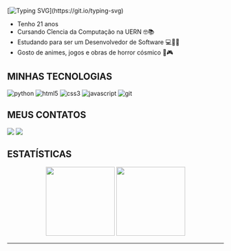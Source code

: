 

[![Typing SVG](https://readme-typing-svg.herokuapp.com/?color=ffffff&size=35&vCenter=true&width=1000&lines=Olá!+Me+chamo+João+Victor+&#128400;)](https://git.io/typing-svg)

* Tenho 21 anos 
* Cursando Cîencia da Computação na UERN 🤓📚
* Estudando para ser um Desenvolvedor de Software 💻👨‍💻
* Gosto de animes, jogos e obras de horror cósmico 🌌🎮

## MINHAS TECNOLOGIAS
<div style = "display: inline_block">
<img src="https://img.shields.io/badge/Python-3776AB?style=for-the-badge&logo=python&logoColor=white" alt="python">
      
<img src="https://img.shields.io/badge/HTML5-E34F26?style=for-the-badge&logo=html5&logoColor=white" alt="html5">
      
<img src="https://img.shields.io/badge/CSS3-1572B6?style=for-the-badge&logo=css3&logoColor=white" alt="css3">
      
<img src="https://img.shields.io/badge/JavaScript-F7DF1E?style=for-the-badge&logo=javascript&logoColor=black" alt="javascript">

<img src="https://img.shields.io/badge/GIT-E44C30?style=for-the-badge&logo=git&logoColor=white" alt="git">
</div> 


## MEUS CONTATOS
<div>
  <a href = "mailto:jvcgomes14@gmail.com"><img src="https://img.shields.io/badge/-Gmail-%23333?style=for-the-badge&logo=gmail&logoColor=white" target="_blank"></a>
  <a href="https://www.linkedin.com/in/joão-victor-da-costa-gomes-3915b9308/" target="_blank"><img src="https://img.shields.io/badge/-LinkedIn-%230077B5?style=for-the-badge&logo=linkedin&logoColor=white" target="_blank"></a> 
</div>


## ESTATÍSTICAS
<div align="center">  
      <img height="160em" src="https://github-readme-stats.vercel.app/api?username=joao-victor-costa-gomes&show_icons=true&theme=github_dark"/>
      <img height="160em" src="https://github-readme-stats-gb9t.vercel.app/api/top-langs/?username=joao-victor-costa-gomes&layout=compact&hide_border=true&show_icons=true&langs_count=6&theme=github_dark"/>
</div>
<hr>


